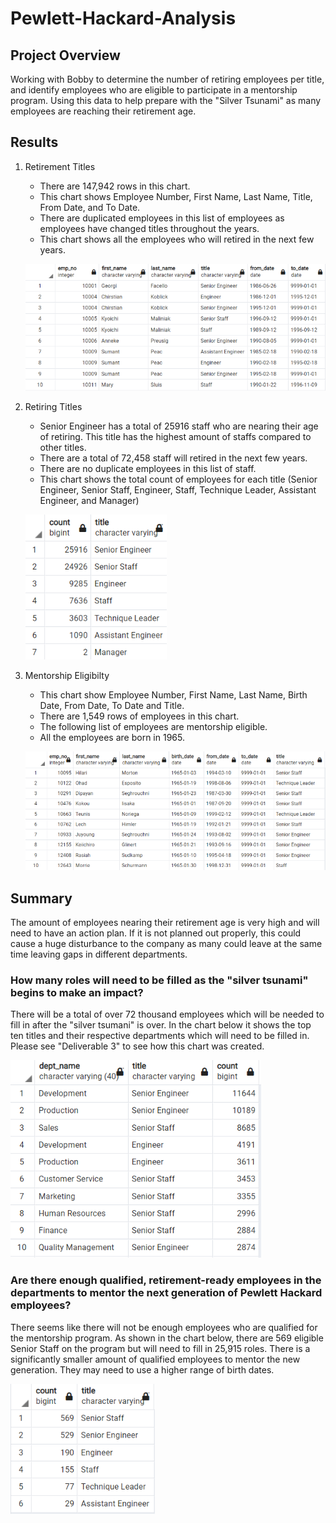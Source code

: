 # Pewlett-Hackard-Analysis

## Project Overview
Working with Bobby to determine the number of retiring employees per title, and identify employees who are eligible to participate in a mentorship program. Using this data to help prepare with the "Silver Tsunami" as many employees are reaching their retirement age. 

## Results 
1. Retirement Titles
    - There are 147,942 rows in this chart. 
    - This chart shows Employee Number, First Name, Last Name, Title, From Date, and To Date. 
    - There are duplicated employees in this list of employees as employees have changed titles throughout the years. 
    - This chart shows all the employees who will retired in the next few years. 

    ![retirement_titles](/Analysis/retirement_titles.png)

2. Retiring Titles
    - Senior Engineer has a total of 25916 staff who are nearing their age of retiring. This title has the highest amount of staffs compared to other titles. 
    - There are a total of 72,458 staff will retired in the next few years. 
    - There are no duplicate employees in this list of staff. 
    - This chart shows the total count of employees for each title (Senior Engineer, Senior Staff, Engineer, Staff, Technique Leader, Assistant Engineer, and Manager)

    ![retiring_titles](/Analysis/retiring_titles.png)

4. Mentorship Eligibilty
    - This chart show Employee Number, First Name, Last Name, Birth Date, From Date, To Date and Title. 
    - There are 1,549 rows of employees in this chart. 
    - The following list of employees are mentorship eligible.
    - All the employees are born in 1965.

    ![mentorship_eligibilty](/Analysis/mentorship_eligibilty.png)

## Summary
The amount of employees nearing their retirement age is very high and will need to have an action plan. If it is not planned out properly, this could cause a huge disturbance to the company as many could leave at the same time leaving gaps in different departments. 

### How many roles will need to be filled as the "silver tsunami" begins to make an impact?
There will be a total of over 72 thousand employees which will be needed to fill in after the "silver tsumani" is over. In the chart below it shows the top ten titles and their respective departments which will need to be filled in. Please see "Deliverable 3" to see how this chart was created. 

![count_roles](/Analysis/count_roles.png)

### Are there enough qualified, retirement-ready employees in the departments to mentor the next generation of Pewlett Hackard employees?
There seems like there will not be enough employees who are qualified for the mentorship program. As shown in the chart below, there are 569 eligible Senior Staff on the program but will need to fill in 25,915 roles. There is a significantly smaller amount of qualified employees to mentor the new generation. They may need to use a higher range of birth dates. 

![mentorship_titles](/Analysis/mentorship_titles.png)

